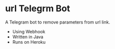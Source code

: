 # url Telegrm Bot
A Telegram bot to remove parameters from url link.

* Using Webhook
* Written in Java
* Runs on Heroku
